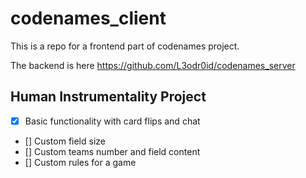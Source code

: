 # codenames_client

This is a repo for a frontend part of codenames project.

The backend is here https://github.com/L3odr0id/codenames_server
## Human Instrumentality Project

- [x] Basic functionality with card flips and chat
- [] Custom field size
- [] Custom teams number and field content
- [] Custom rules for a game
